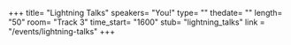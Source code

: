 +++
title= "Lightning Talks"
speakers= "You!"
type= ""
thedate= ""
length= "50"
room= "Track 3"
time_start= "1600"
stub= "lightning_talks"
link = "/events/lightning-talks"
+++

